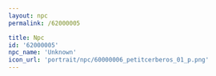 ```yaml
---
layout: npc
permalink: /62000005

title: Npc
id: '62000005'
npc_name: 'Unknown'
icon_url: 'portrait/npc/60000006_petitcerberos_01_p.png'
---
```

